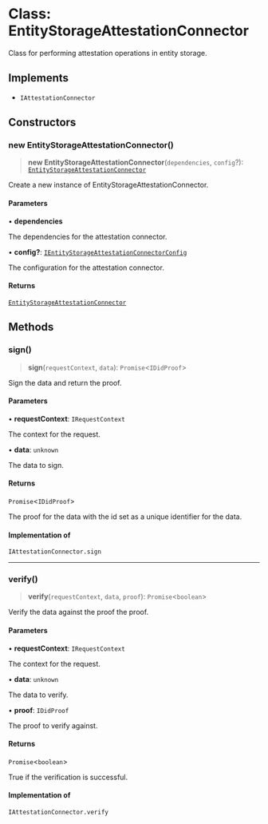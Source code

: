 # Class: EntityStorageAttestationConnector

Class for performing attestation operations in entity storage.

## Implements

- `IAttestationConnector`

## Constructors

### new EntityStorageAttestationConnector()

> **new EntityStorageAttestationConnector**(`dependencies`, `config`?): [`EntityStorageAttestationConnector`](EntityStorageAttestationConnector.md)

Create a new instance of EntityStorageAttestationConnector.

#### Parameters

• **dependencies**

The dependencies for the attestation connector.

• **config?**: [`IEntityStorageAttestationConnectorConfig`](../interfaces/IEntityStorageAttestationConnectorConfig.md)

The configuration for the attestation connector.

#### Returns

[`EntityStorageAttestationConnector`](EntityStorageAttestationConnector.md)

## Methods

### sign()

> **sign**(`requestContext`, `data`): `Promise`\<`IDidProof`\>

Sign the data and return the proof.

#### Parameters

• **requestContext**: `IRequestContext`

The context for the request.

• **data**: `unknown`

The data to sign.

#### Returns

`Promise`\<`IDidProof`\>

The proof for the data with the id set as a unique identifier for the data.

#### Implementation of

`IAttestationConnector.sign`

***

### verify()

> **verify**(`requestContext`, `data`, `proof`): `Promise`\<`boolean`\>

Verify the data against the proof the proof.

#### Parameters

• **requestContext**: `IRequestContext`

The context for the request.

• **data**: `unknown`

The data to verify.

• **proof**: `IDidProof`

The proof to verify against.

#### Returns

`Promise`\<`boolean`\>

True if the verification is successful.

#### Implementation of

`IAttestationConnector.verify`
